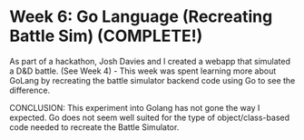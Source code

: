 # Week 6:  Go Language (Recreating Battle Sim) (COMPLETE!)

As part of a hackathon, Josh Davies and I created a webapp that simulated a D&D battle.
(See Week 4) - This week was spent learning more about GoLang by recreating the
battle simulator backend code using Go to see the difference.

CONCLUSION:  This experiment into Golang has not gone the way I expected.  Go does
not seem well suited for the type of object/class-based code needed to recreate the
Battle Simulator.
